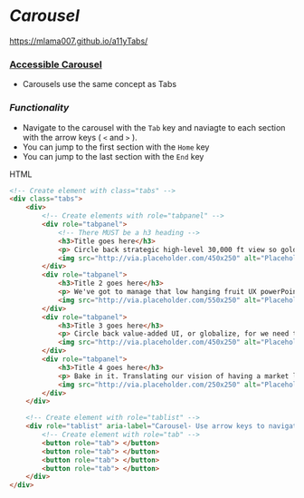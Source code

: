# ***Carousel***

https://mlama007.github.io/a11yTabs/

### [Accessible Carousel](https://codepen.io/mlama007/pen/JBKbdZ) 
* Carousels use the same concept as Tabs


### _Functionality_
* Navigate to the carousel with the `Tab` key and naviagte to each section with the arrow keys ( `<` and `>` ).
* You can jump to the first section with the `Home` key
* You can jump to the last section with the `End` key

HTML
```html
<!-- Create element with class="tabs" -->
<div class="tabs">
    <div>
        <!-- Create elements with role="tabpanel" -->
        <div role="tabpanel">
            <!-- There MUST be a h3 heading -->
            <h3>Title goes here</h3>
            <p> Circle back strategic high-level 30,000 ft view so golden goose, yet today shall be a cloudy day, thanks to blue sky thinking. </p>
            <img src="http://via.placeholder.com/450x250" alt="Placeholder image- gray box">
        </div>
        <div role="tabpanel">
            <h3>Title 2 goes here</h3>
            <p> We've got to manage that low hanging fruit UX powerPointless, yet baseline the procedure and samepage your department..</p>
            <img src="http://via.placeholder.com/550x250" alt="Placeholder image- gray box">
        </div>
        <div role="tabpanel">
            <h3>Title 3 goes here</h3>
            <p> Circle back value-added UI, or globalize, for we need to harvest synergy effects. Design thinking.</p>
            <img src="http://via.placeholder.com/450x250" alt="Placeholder image- gray box">
        </div>
        <div role="tabpanel">
            <h3>Title 4 goes here</h3>
            <p> Bake in it. Translating our vision of having a market leading platfrom digital literacy for thought shower cannibalize.</p>
            <img src="http://via.placeholder.com/250x250" alt="Placeholder image- gray box">
        </div>
    </div>

    <!-- Create element with role="tablist" -->
    <div role="tablist" aria-label="Carousel- Use arrow keys to navigate">
        <!-- Create element with role="tab" -->
        <button role="tab"> </button>
        <button role="tab"> </button>
        <button role="tab"> </button>
        <button role="tab"> </button>
    </div>
</div>
```